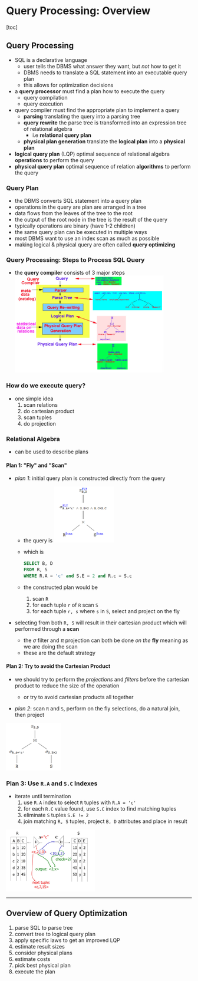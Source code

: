 # Query Processing: Overview

[toc]

## Query Processing

- SQL is a declarative language
  - user tells the DBMS what answer they want, but *not* how to get it
  - DBMS needs to translate a SQL statement into an executable query plan
  - this allows for optimization decisions
- a **query processor** must find a plan how to execute the query 
  - query compilation
  - query execution
- query compiler must find the appropriate plan to implement a query
  - **parsing** translating the query into a parsing tree
  - **query rewrite** the parse tree is transformed into an expression tree of relational algebra
    - i.e **relational query plan**
  - **physical plan generation** translate the **logical plan** into a **physical plan**
- **logical query plan** (LQP) optimal sequence of relational algebra **operations** to perform the query
- **physical query plan** optimal sequence of relation **algorithms** to perform the query

### Query Plan

- the DBMS converts SQL statement into a query plan
- operations in the query are plan are arranged in a tree
- data flows from the leaves of the tree to the root
- the output of the root node in the tree is the result of the query
- typically operations are binary (have 1-2 children)
- the same query plan can be executed in multiple ways
- most DBMS want to use an index scan as much as possible
- making logical & physical query are often called **query optimizing**

### Query Processing: Steps to Process SQL Query

- the **query compiler** consists of 3 major steps
  <img src="images/image-20231206133412644.png" alt="image-20231206133412644" style="zoom:50%;" />

### How do we execute query?

- one simple idea
  1. scan relations
  2. do cartesian product
  3. scan tuples 
  4. do projection

### Relational Algebra

- can be used to describe plans

#### Plan 1: "Fly" and "Scan"

- *plan 1*: initial query plan is constructed directly from the query

  - the query is
    <img src="images/image-20231206134337608.png" alt="image-20231206134337608" style="zoom:50%;" />

  - which is
    ```sql
    SELECT B, D
    FROM R, S
    WHERE R.A = 'c' and S.E = 2 and R.c = S.c
    ```

  - the constructed plan would be

    1. scan `R`
    2. for each tuple `r` of `R` scan `S`
    3. for each tuple `r, s` where `s` in `S`, select and project on the fly

- selecting from both `R, S` will result in their cartesian product which will performed through a **scan**

  - the $\sigma$ filter and $\pi$ projection can both be done *on the* **fly** meaning as we are doing the scan
  - these are the default strategy  

#### Plan 2: Try to avoid the Cartesian Product

- we should try to perform the *projections* and *filters* before the cartesian product to reduce the size of the operation
  - or try to avoid cartesian products all together

- *plan 2*: scan `R` and `S`, perform on the fly selections, do a natural join, then project

<img src="images/image-20231206135017194.png" alt="image-20231206135017194" style="zoom:50%;" />

### Plan 3: Use `R.A` and `S.C` Indexes

- iterate until termination
  1. use `R.A` index to select `R` tuples with `R.A = 'c'`
  2. for each `R.C` value found, use `S.C` index to find matching tuples
  3. eliminate `S` tuples `S.E != 2`
  4. join matching `R, S` tuples, project `B, D` attributes and place in result

<img src="images/image-20231206135321086.png" alt="image-20231206135321086" style="zoom: 33%;" />

---

## Overview of Query Optimization

1. parse SQL to parse tree
2. convert tree to logical query plan
3. apply specific laws to get an improved LQP
4. estimate result sizes
5. consider physical plans
6. estimate costs
7. pick best physical plan
8. execute the plan
